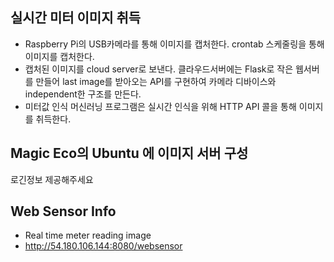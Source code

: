 ## 실시간 미터 이미지 취득
* Raspberry Pi의 USB카메라를 통해 이미지를 캡처한다. crontab 스케줄링을 통해 이미지를 캡처한다.
* 캡처된 이미지를 cloud server로 보낸다.  클라우드서버에는 Flask로 작은 웹서버를 만들어 last image를 받아오는 API를 구현하여 카메라 디바이스와 independent한 구조를 만든다.
* 미터값 인식 머신러닝 프로그램은 실시간 인식을 위해 HTTP API 콜을 통해 이미지를 취득한다.

## Magic Eco의 Ubuntu 에 이미지 서버 구성
  로긴정보 제공해주세요

## Web Sensor Info
* Real time meter reading image
* http://54.180.106.144:8080/websensor 
